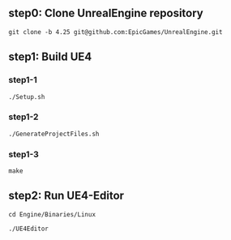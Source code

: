 ## step0: Clone UnrealEngine repository
```
git clone -b 4.25 git@github.com:EpicGames/UnrealEngine.git
```

## step1: Build UE4
### step1-1
```
./Setup.sh
```
### step1-2
```
./GenerateProjectFiles.sh
```
### step1-3
```
make
```

## step2: Run UE4-Editor
```
cd Engine/Binaries/Linux
```
```
./UE4Editor
```
